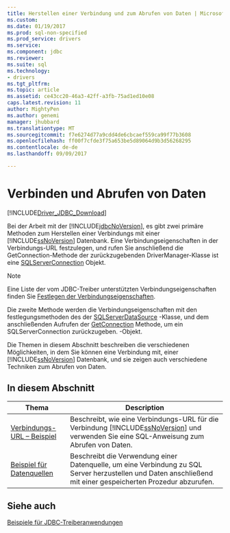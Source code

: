```yaml
---
title: Herstellen einer Verbindung und zum Abrufen von Daten | Microsoft Docs
ms.custom: 
ms.date: 01/19/2017
ms.prod: sql-non-specified
ms.prod_service: drivers
ms.service: 
ms.component: jdbc
ms.reviewer: 
ms.suite: sql
ms.technology:
- drivers
ms.tgt_pltfrm: 
ms.topic: article
ms.assetid: ce43cc20-46a3-42ff-a3fb-75ad1ed10e08
caps.latest.revision: 11
author: MightyPen
ms.author: genemi
manager: jhubbard
ms.translationtype: MT
ms.sourcegitcommit: f7e6274d77a9cdd4de6cbcaef559ca99f77b3608
ms.openlocfilehash: ff00f7cfde3f75a653be5d89064d9b3d56268295
ms.contentlocale: de-de
ms.lasthandoff: 09/09/2017

---
```

# <a name="connecting-and-retrieving-data"></a>Verbinden und Abrufen von Daten
[!INCLUDE[Driver_JDBC_Download](../../../includes/driver_jdbc_download.md)]

  Bei der Arbeit mit der [!INCLUDE[jdbcNoVersion](../../../includes/jdbcnoversion_md.md)], es gibt zwei primäre Methoden zum Herstellen einer Verbindungs mit einer [!INCLUDE[ssNoVersion](../../../includes/ssnoversion_md.md)] Datenbank. Eine Verbindungseigenschaften in der Verbindungs-URL festzulegen, und rufen Sie anschließend die GetConnection-Methode der zurückzugebenden DriverManager-Klasse ist eine [SQLServerConnection](../../../connect/jdbc/reference/sqlserverconnection-class.md) Objekt.  
  
> [!NOTE]  
>  Eine Liste der vom JDBC-Treiber unterstützten Verbindungseigenschaften finden Sie [Festlegen der Verbindungseigenschaften](../../../connect/jdbc/setting-the-connection-properties.md).  
  
 Die zweite Methode werden die Verbindungseigenschaften mit den festlegungsmethoden des der [SQLServerDataSource](../../../connect/jdbc/reference/sqlserverdatasource-class.md) -Klasse, und dem anschließenden Aufrufen der [GetConnection](../../../connect/jdbc/reference/getconnection-method-sqlserverdatasource.md) Methode, um ein SQLServerConnection zurückzugeben. -Objekt.  
  
 Die Themen in diesem Abschnitt beschreiben die verschiedenen Möglichkeiten, in dem Sie können eine Verbindung mit, einer [!INCLUDE[ssNoVersion](../../../includes/ssnoversion_md.md)] Datenbank, und sie zeigen auch verschiedene Techniken zum Abrufen von Daten.  
  
## <a name="in-this-section"></a>In diesem Abschnitt  
  
|Thema|Description|  
|-----------|-----------------|  
|[Verbindungs-URL – Beispiel](../../../connect/jdbc/connection-url-sample.md)|Beschreibt, wie eine Verbindungs-URL für die Verbindung [!INCLUDE[ssNoVersion](../../../includes/ssnoversion_md.md)] und verwenden Sie eine SQL-Anweisung zum Abrufen von Daten.|  
|[Beispiel für Datenquellen](../../../connect/jdbc/data-source-sample.md)|Beschreibt die Verwendung einer Datenquelle, um eine Verbindung zu SQL Server herzustellen und Daten anschließend mit einer gespeicherten Prozedur abzurufen.|  
  
## <a name="see-also"></a>Siehe auch  
 [Beispiele für JDBC-Treiberanwendungen](../../../connect/jdbc/sample-jdbc-driver-applications.md)  
  
  


